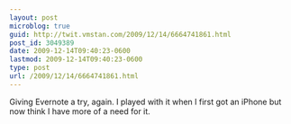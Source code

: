 ```yaml
---
layout: post
microblog: true
guid: http://twit.vmstan.com/2009/12/14/6664741861.html
post_id: 3049389
date: 2009-12-14T09:40:23-0600
lastmod: 2009-12-14T09:40:23-0600
type: post
url: /2009/12/14/6664741861.html
---
```

Giving Evernote a try, again. I played with it when I first got an iPhone but now think I have more of a need for it.
